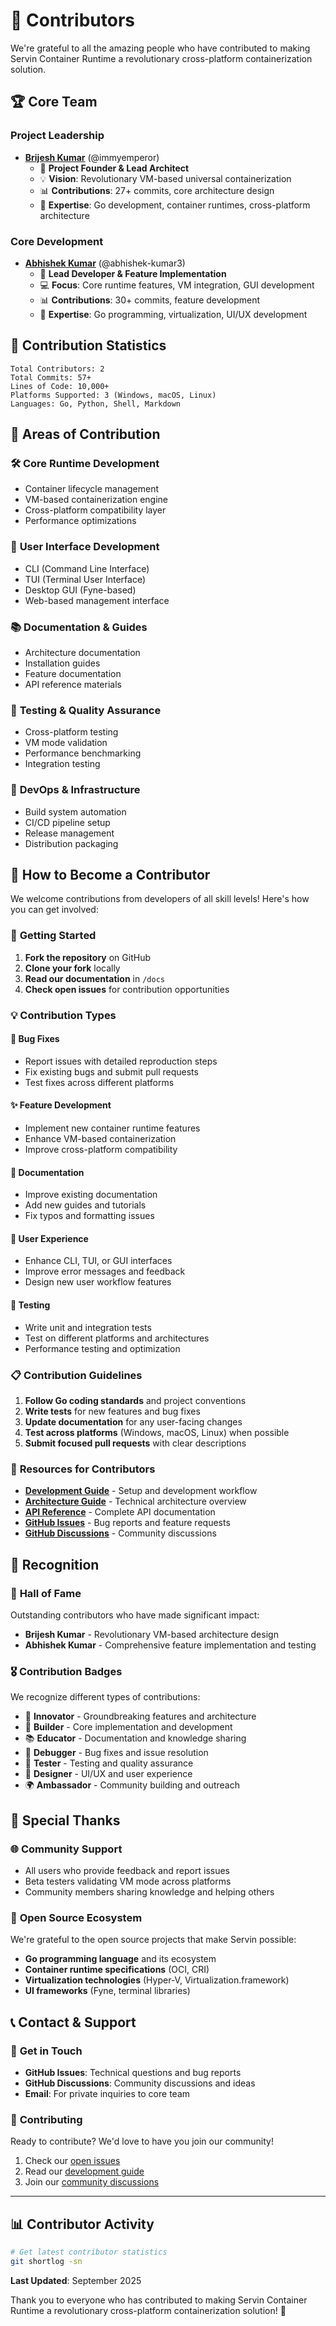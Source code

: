 # 👥 Contributors

We're grateful to all the amazing people who have contributed to making Servin Container Runtime a revolutionary cross-platform containerization solution.

## 🏆 Core Team

### Project Leadership
- **[Brijesh Kumar](https://github.com/immyemperor)** (@immyemperor)
  - 🚀 **Project Founder & Lead Architect** 
  - 💡 **Vision**: Revolutionary VM-based universal containerization
  - 📊 **Contributions**: 27+ commits, core architecture design
  - 🌟 **Expertise**: Go development, container runtimes, cross-platform architecture

### Core Development
- **[Abhishek Kumar](https://github.com/abhishek-kumar3)** (@abhishek-kumar3)
  - 🔧 **Lead Developer & Feature Implementation**
  - 💻 **Focus**: Core runtime features, VM integration, GUI development
  - 📊 **Contributions**: 30+ commits, feature development
  - 🌟 **Expertise**: Go programming, virtualization, UI/UX development

## 🌟 Contribution Statistics

```
Total Contributors: 2
Total Commits: 57+
Lines of Code: 10,000+
Platforms Supported: 3 (Windows, macOS, Linux)
Languages: Go, Python, Shell, Markdown
```

## 🎯 Areas of Contribution

### 🛠️ **Core Runtime Development**
- Container lifecycle management
- VM-based containerization engine
- Cross-platform compatibility layer
- Performance optimizations

### 🎨 **User Interface Development**
- CLI (Command Line Interface)
- TUI (Terminal User Interface) 
- Desktop GUI (Fyne-based)
- Web-based management interface

### 📚 **Documentation & Guides**
- Architecture documentation
- Installation guides
- Feature documentation
- API reference materials

### 🧪 **Testing & Quality Assurance**
- Cross-platform testing
- VM mode validation
- Performance benchmarking
- Integration testing

### 🔧 **DevOps & Infrastructure**
- Build system automation
- CI/CD pipeline setup
- Release management
- Distribution packaging

## 🤝 How to Become a Contributor

We welcome contributions from developers of all skill levels! Here's how you can get involved:

### 🚀 **Getting Started**
1. **Fork the repository** on GitHub
2. **Clone your fork** locally
3. **Read our documentation** in `/docs`
4. **Check open issues** for contribution opportunities

### 💡 **Contribution Types**

#### 🐛 **Bug Fixes**
- Report issues with detailed reproduction steps
- Fix existing bugs and submit pull requests
- Test fixes across different platforms

#### ✨ **Feature Development**
- Implement new container runtime features
- Enhance VM-based containerization
- Improve cross-platform compatibility

#### 📖 **Documentation**
- Improve existing documentation
- Add new guides and tutorials
- Fix typos and formatting issues

#### 🎨 **User Experience**
- Enhance CLI, TUI, or GUI interfaces
- Improve error messages and feedback
- Design new user workflow features

#### 🧪 **Testing**
- Write unit and integration tests
- Test on different platforms and architectures
- Performance testing and optimization

### 📋 **Contribution Guidelines**

1. **Follow Go coding standards** and project conventions
2. **Write tests** for new features and bug fixes
3. **Update documentation** for any user-facing changes
4. **Test across platforms** (Windows, macOS, Linux) when possible
5. **Submit focused pull requests** with clear descriptions

### 🔗 **Resources for Contributors**

- **[Development Guide](docs/development.md)** - Setup and development workflow
- **[Architecture Guide](docs/architecture.md)** - Technical architecture overview
- **[API Reference](docs/api-reference.md)** - Complete API documentation
- **[GitHub Issues](https://github.com/immyemperor/servin/issues)** - Bug reports and feature requests
- **[GitHub Discussions](https://github.com/immyemperor/servin/discussions)** - Community discussions

## 🏅 Recognition

### 🌟 **Hall of Fame**
Outstanding contributors who have made significant impact:

- **Brijesh Kumar** - Revolutionary VM-based architecture design
- **Abhishek Kumar** - Comprehensive feature implementation and testing

### 🎖️ **Contribution Badges**
We recognize different types of contributions:

- 🚀 **Innovator** - Groundbreaking features and architecture
- 🔧 **Builder** - Core implementation and development
- 📚 **Educator** - Documentation and knowledge sharing
- 🐛 **Debugger** - Bug fixes and issue resolution
- 🧪 **Tester** - Testing and quality assurance
- 🎨 **Designer** - UI/UX and user experience
- 🌍 **Ambassador** - Community building and outreach

## 🙏 Special Thanks

### 🌐 **Community Support**
- All users who provide feedback and report issues
- Beta testers validating VM mode across platforms
- Community members sharing knowledge and helping others

### 🔧 **Open Source Ecosystem**
We're grateful to the open source projects that make Servin possible:
- **Go programming language** and its ecosystem
- **Container runtime specifications** (OCI, CRI)
- **Virtualization technologies** (Hyper-V, Virtualization.framework)
- **UI frameworks** (Fyne, terminal libraries)

## 📞 **Contact & Support**

### 💬 **Get in Touch**
- **GitHub Issues**: Technical questions and bug reports
- **GitHub Discussions**: Community discussions and ideas
- **Email**: For private inquiries to core team

### 🤝 **Contributing**
Ready to contribute? We'd love to have you join our community!

1. Check our [open issues](https://github.com/immyemperor/servin/issues)
2. Read our [development guide](docs/development.md)
3. Join our [community discussions](https://github.com/immyemperor/servin/discussions)

---

## 📊 **Contributor Activity**

```bash
# Get latest contributor statistics
git shortlog -sn
```

**Last Updated**: September 2025

Thank you to everyone who has contributed to making Servin Container Runtime a revolutionary cross-platform containerization solution! 🚀